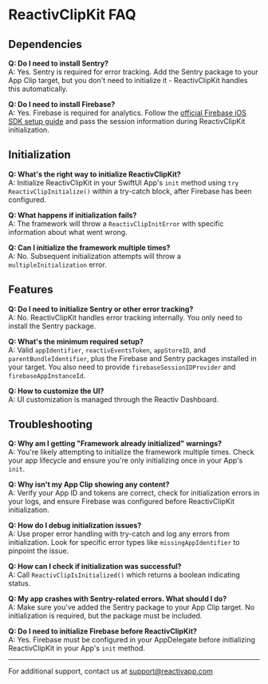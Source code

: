 # ReactivClipKit FAQ

## Dependencies

**Q: Do I need to install Sentry?**  
A: Yes. Sentry is required for error tracking. Add the Sentry package to your App Clip target, but you don't need to initialize it - ReactivClipKit handles this automatically.

**Q: Do I need to install Firebase?**  
A: Yes. Firebase is required for analytics. Follow the [official Firebase iOS SDK setup guide](https://firebase.google.com/docs/ios/setup) and pass the session information during ReactivClipKit initialization.


## Initialization

**Q: What's the right way to initialize ReactivClipKit?**  
A: Initialize ReactivClipKit in your SwiftUI App's `init` method using `try ReactivClipInitialize()` within a try-catch block, after Firebase has been configured.

**Q: What happens if initialization fails?**  
A: The framework will throw a `ReactivClipInitError` with specific information about what went wrong.

**Q: Can I initialize the framework multiple times?**  
A: No. Subsequent initialization attempts will throw a `multipleInitialization` error.

## Features

**Q: Do I need to initialize Sentry or other error tracking?**  
A: No. ReactivClipKit handles error tracking internally. You only need to install the Sentry package.

**Q: What's the minimum required setup?**  
A: Valid `appIdentifier`, `reactivEventsToken`, `appStoreID`, and `parentBundleIdentifier`, plus the Firebase and Sentry packages installed in your target. You also need to provide `firebaseSessionIDProvider` and `firebaseAppInstanceId`.

**Q: How to customize the UI?**  
A: UI customization is managed through the Reactiv Dashboard.

## Troubleshooting

**Q: Why am I getting "Framework already initialized" warnings?**  
A: You're likely attempting to initialize the framework multiple times. Check your app lifecycle and ensure you're only initializing once in your App's `init`.

**Q: Why isn't my App Clip showing any content?**  
A: Verify your App ID and tokens are correct, check for initialization errors in your logs, and ensure Firebase was configured before ReactivClipKit initialization.

**Q: How do I debug initialization issues?**  
A: Use proper error handling with try-catch and log any errors from initialization. Look for specific error types like `missingAppIdentifier` to pinpoint the issue.

**Q: How can I check if initialization was successful?**  
A: Call `ReactivClipIsInitialized()` which returns a boolean indicating status.

**Q: My app crashes with Sentry-related errors. What should I do?**  
A: Make sure you've added the Sentry package to your App Clip target. No initialization is required, but the package must be included.

**Q: Do I need to initialize Firebase before ReactivClipKit?**  
A: Yes. Firebase must be configured in your AppDelegate before initializing ReactivClipKit in your App's `init` method.

---

For additional support, contact us at support@reactivapp.com 